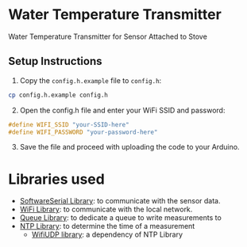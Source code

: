 # Water Temperature Transmitter
Water Temperature Transmitter for Sensor Attached to Stove

## Setup Instructions

1. Copy the `config.h.example` file to `config.h`:
```sh
cp config.h.example config.h
```

2. Open the config.h file and enter your WiFi SSID and password:

```cpp
#define WIFI_SSID "your-SSID-here"
#define WIFI_PASSWORD "your-password-here"
```

3. Save the file and proceed with uploading the code to your Arduino.

# Libraries used

* [SoftwareSerial Library][software-serial-library]: to communicate with the sensor data.
* [WiFi Library][wifi-library]: to communicate with the local network.
* [Queue Library][queue-library]: to dedicate a queue to write measurements to
* [NTP Library][ntp-library]: to determine the time of a measurement
    * [WifiUDP library][wifiudp-library]: a dependency of NTP Library

[software-serial-library]: https://docs.arduino.cc/learn/built-in-libraries/software-serial/
[wifi-library]: https://arduino-esp8266.readthedocs.io/en/latest/esp8266wifi/readme.html
[queue-library]: https://github.com/SMFSW/Queue
[ntp-library]: https://github.com/arduino-libraries/NTPClient
[wifiudp-library]: https://www.arduino.cc/reference/en/libraries/wifi/wifiudp/